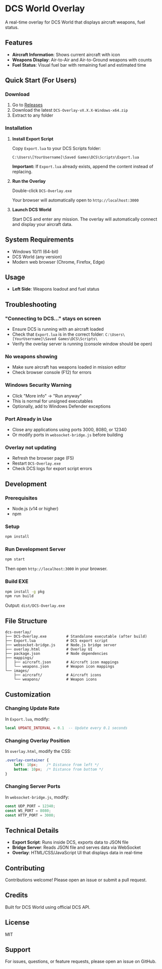 # DCS World Overlay

A real-time overlay for DCS World that displays aircraft weapons, fuel status.

## Features

- **Aircraft Information**: Shows current aircraft with icon
- **Weapons Display**: Air-to-Air and Air-to-Ground weapons with counts
- **Fuel Status**: Visual fuel bar with remaining fuel and estimated time

## Quick Start (For Users)

### Download

1. Go to [Releases](../../releases)
2. Download the latest `DCS-Overlay-vX.X.X-Windows-x64.zip`
3. Extract to any folder

### Installation

1. **Install Export Script**
   
   Copy `Export.lua` to your DCS Scripts folder:
   ```
   C:\Users\[YourUsername]\Saved Games\DCS\Scripts\Export.lua
   ```
   
   **Important:** If `Export.lua` already exists, append the content instead of replacing.

2. **Run the Overlay**
   
   Double-click `DCS-Overlay.exe`
   
   Your browser will automatically open to `http://localhost:3000`

3. **Launch DCS World**
   
   Start DCS and enter any mission. The overlay will automatically connect and display your aircraft data.

## System Requirements

- Windows 10/11 (64-bit)
- DCS World (any version)
- Modern web browser (Chrome, Firefox, Edge)

## Usage

- **Left Side**: Weapons loadout and fuel status    

## Troubleshooting

### "Connecting to DCS..." stays on screen
- Ensure DCS is running with an aircraft loaded
- Check that `Export.lua` is in the correct folder: `C:\Users\[YourUsername]\Saved Games\DCS\Scripts\`
- Verify the overlay server is running (console window should be open)

### No weapons showing
- Make sure aircraft has weapons loaded in mission editor
- Check browser console (F12) for errors

### Windows Security Warning
- Click "More info" → "Run anyway"
- This is normal for unsigned executables
- Optionally, add to Windows Defender exceptions

### Port Already in Use
- Close any applications using ports 3000, 8080, or 12340
- Or modify ports in `websocket-bridge.js` before building

### Overlay not updating
- Refresh the browser page (F5)
- Restart `DCS-Overlay.exe`
- Check DCS logs for export script errors

## Development

### Prerequisites

- Node.js (v14 or higher)
- npm

### Setup

```bash
npm install
```

### Run Development Server

```bash
npm start
```

Then open `http://localhost:3000` in your browser.

### Build EXE

```bash
npm install -g pkg
npm run build
```

Output: `dist/DCS-Overlay.exe`

## File Structure

```
dcs-overlay/
├── DCS-Overlay.exe         # Standalone executable (after build)
├── Export.lua              # DCS export script
├── websocket-bridge.js     # Node.js bridge server
├── overlay.html            # Overlay UI
├── package.json            # Node dependencies
├── mappings/
│   ├── aircraft.json       # Aircraft icon mappings
│   └── weapons.json        # Weapon icon mappings
└── images/
    ├── aircraft/           # Aircraft icons
    └── weapons/            # Weapon icons
```

## Customization

### Changing Update Rate

In `Export.lua`, modify:
```lua
local UPDATE_INTERVAL = 0.1  -- Update every 0.1 seconds
```

### Changing Overlay Position

In `overlay.html`, modify the CSS:
```css
.overlay-container {
    left: 10px;    /* Distance from left */
    bottom: 10px;  /* Distance from bottom */
}
```

### Changing Server Ports

In `websocket-bridge.js`, modify:
```javascript
const UDP_PORT = 12340;
const WS_PORT = 8080;
const HTTP_PORT = 3000;
```

## Technical Details

- **Export Script**: Runs inside DCS, exports data to JSON file
- **Bridge Server**: Reads JSON file and serves data via WebSocket
- **Overlay**: HTML/CSS/JavaScript UI that displays data in real-time

## Contributing

Contributions welcome! Please open an issue or submit a pull request.

## Credits

Built for DCS World using official DCS API.

## License

MIT

## Support

For issues, questions, or feature requests, please open an issue on GitHub.